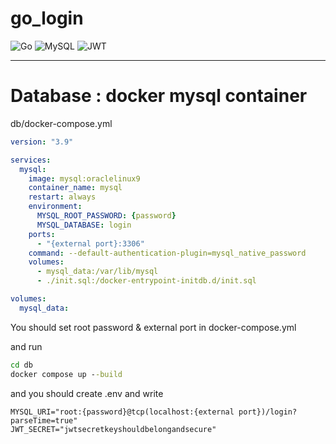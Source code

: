 # go_login

![Go](https://img.shields.io/badge/go-%2300ADD8.svg?style=for-the-badge&logo=go&logoColor=white)
![MySQL](https://img.shields.io/badge/mysql-4479A1.svg?style=for-the-badge&logo=mysql&logoColor=white)
![JWT](https://img.shields.io/badge/JWT-black?style=for-the-badge&logo=JSON%20web%20tokens)

---
# Database : docker mysql container

db/docker-compose.yml
``` yaml
version: "3.9"

services:
  mysql:
    image: mysql:oraclelinux9
    container_name: mysql
    restart: always
    environment:
      MYSQL_ROOT_PASSWORD: {password}
      MYSQL_DATABASE: login
    ports:
      - "{external port}:3306"
    command: --default-authentication-plugin=mysql_native_password
    volumes:
      - mysql_data:/var/lib/mysql
      - ./init.sql:/docker-entrypoint-initdb.d/init.sql

volumes:
  mysql_data:

```
You should set root password & external port in docker-compose.yml

and run

```cmd
cd db
docker compose up --build
```

and you should create .env and write

```
MYSQL_URI="root:{password}@tcp(localhost:{external port})/login?parseTime=true"
JWT_SECRET="jwtsecretkeyshouldbelongandsecure"
```
